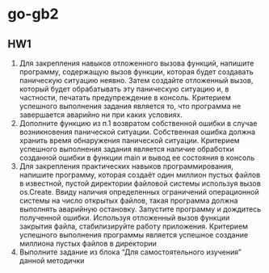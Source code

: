 # go-gb2

## HW1
1. Для закрепления навыков отложенного вызова функций, напишите программу, содержащую вызов функции, которая будет создавать паническую ситуацию неявно. Затем создайте отложенный вызов, который будет обрабатывать эту паническую ситуацию и, в частности, печатать предупреждение в консоль. Критерием успешного выполнения задания является то, что программа не завершается аварийно ни при каких условиях.
2. Дополните функцию из п.1 возвратом собственной ошибки в случае возникновения панической ситуации. Собственная ошибка должна хранить время обнаружения панической ситуации. Критерием успешного выполнения задания является наличие обработки созданной ошибки в функции main и вывод ее состояния в консоль
3. Для закрепления практических навыков программирования, напишите программу, которая создаёт один миллион пустых файлов в известной, пустой директории файловой системы используя вызов os.Create. Ввиду наличия определенных ограничений операционной системы на число открытых файлов, такая программа должна выполнять аварийную остановку. Запустите программу и дождитесь полученной ошибки. Используя отложенный
   вызов функции закрытия файла, стабилизируйте работу приложения. Критерием успешного выполнения программы является успешное создание миллиона пустых файлов в директории 
4. Выполните задание из блока “Для самостоятельного изучения” данной методички